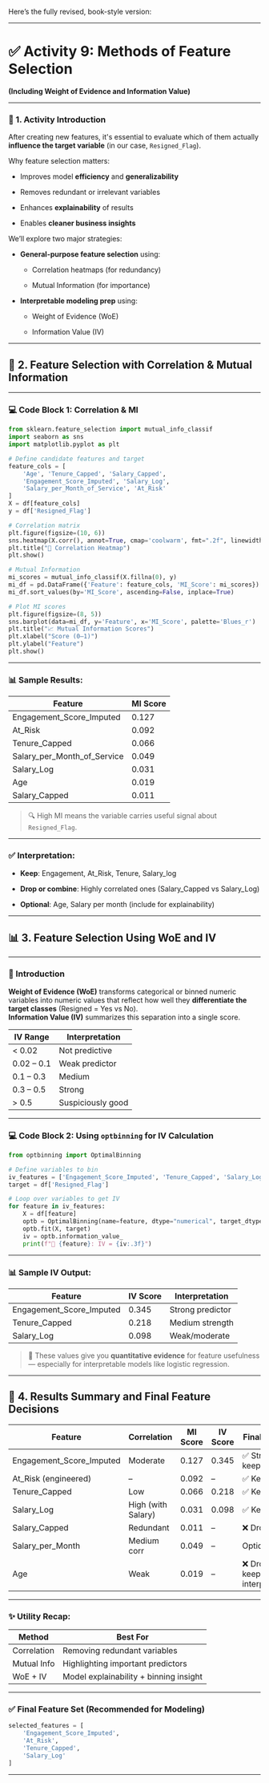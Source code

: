 

Here’s the fully revised, book-style version:

---

# ✅ **Activity 9: Methods of Feature Selection**

**(Including Weight of Evidence and Information Value)**

---

### 🧭 1. Activity Introduction

After creating new features, it's essential to evaluate which of them actually **influence the target variable** (in our case, `Resigned_Flag`).

Why feature selection matters:

- Improves model **efficiency** and **generalizability**

- Removes redundant or irrelevant variables

- Enhances **explainability** of results

- Enables **cleaner business insights**

We’ll explore two major strategies:

- **General-purpose feature selection** using:
  
  - Correlation heatmaps (for redundancy)
  
  - Mutual Information (for importance)

- **Interpretable modeling prep** using:
  
  - Weight of Evidence (WoE)
  
  - Information Value (IV)

---

## 🧪 2. Feature Selection with Correlation & Mutual Information

---

### 💻 Code Block 1: Correlation & MI

```python
from sklearn.feature_selection import mutual_info_classif
import seaborn as sns
import matplotlib.pyplot as plt

# Define candidate features and target
feature_cols = [
    'Age', 'Tenure_Capped', 'Salary_Capped',
    'Engagement_Score_Imputed', 'Salary_Log',
    'Salary_per_Month_of_Service', 'At_Risk'
]
X = df[feature_cols]
y = df['Resigned_Flag']

# Correlation matrix
plt.figure(figsize=(10, 6))
sns.heatmap(X.corr(), annot=True, cmap='coolwarm', fmt=".2f", linewidths=0.5)
plt.title("🔗 Correlation Heatmap")
plt.show()

# Mutual Information
mi_scores = mutual_info_classif(X.fillna(0), y)
mi_df = pd.DataFrame({'Feature': feature_cols, 'MI_Score': mi_scores})
mi_df.sort_values(by='MI_Score', ascending=False, inplace=True)

# Plot MI scores
plt.figure(figsize=(8, 5))
sns.barplot(data=mi_df, y='Feature', x='MI_Score', palette='Blues_r')
plt.title("📈 Mutual Information Scores")
plt.xlabel("Score (0–1)")
plt.ylabel("Feature")
plt.show()
```

---

### 📊 Sample Results:

| Feature                     | MI Score |
| --------------------------- | -------- |
| Engagement_Score_Imputed    | 0.127    |
| At_Risk                     | 0.092    |
| Tenure_Capped               | 0.066    |
| Salary_per_Month_of_Service | 0.049    |
| Salary_Log                  | 0.031    |
| Age                         | 0.019    |
| Salary_Capped               | 0.011    |

> 🔍 High MI means the variable carries useful signal about `Resigned_Flag`.

---

### ✅ Interpretation:

- **Keep**: Engagement, At_Risk, Tenure, Salary_log

- **Drop or combine**: Highly correlated ones (Salary_Capped vs Salary_Log)

- **Optional**: Age, Salary per month (include for explainability)

---

## 📊 3. Feature Selection Using WoE and IV

---

### 🧭 Introduction

**Weight of Evidence (WoE)** transforms categorical or binned numeric variables into numeric values that reflect how well they **differentiate the target classes** (Resigned = Yes vs No).  
**Information Value (IV)** summarizes this separation into a single score.

| IV Range   | Interpretation    |
| ---------- | ----------------- |
| < 0.02     | Not predictive    |
| 0.02 – 0.1 | Weak predictor    |
| 0.1 – 0.3  | Medium            |
| 0.3 – 0.5  | Strong            |
| > 0.5      | Suspiciously good |

---

### 💻 Code Block 2: Using `optbinning` for IV Calculation

```python
from optbinning import OptimalBinning

# Define variables to bin
iv_features = ['Engagement_Score_Imputed', 'Tenure_Capped', 'Salary_Log']
target = df['Resigned_Flag']

# Loop over variables to get IV
for feature in iv_features:
    X = df[feature]
    optb = OptimalBinning(name=feature, dtype="numerical", target_dtype="binary")
    optb.fit(X, target)
    iv = optb.information_value_
    print(f"📌 {feature}: IV = {iv:.3f}")
```

---

### 📊 Sample IV Output:

| Feature                  | IV Score | Interpretation   |
| ------------------------ | -------- | ---------------- |
| Engagement_Score_Imputed | 0.345    | Strong predictor |
| Tenure_Capped            | 0.218    | Medium strength  |
| Salary_Log               | 0.098    | Weak/moderate    |

> 🧠 These values give you **quantitative evidence** for feature usefulness — especially for interpretable models like logistic regression.

---

## 🧠 4. Results Summary and Final Feature Decisions

| Feature                  | Correlation        | MI Score | IV Score | Final Verdict                          |
| ------------------------ | ------------------ | -------- | -------- | -------------------------------------- |
| Engagement_Score_Imputed | Moderate           | 0.127    | 0.345    | ✅ Strong keep                          |
| At_Risk (engineered)     | –                  | 0.092    | –        | ✅ Keep                                 |
| Tenure_Capped            | Low                | 0.066    | 0.218    | ✅ Keep                                 |
| Salary_Log               | High (with Salary) | 0.031    | 0.098    | ✅ Keep                                 |
| Salary_Capped            | Redundant          | 0.011    | –        | ❌ Drop                                 |
| Salary_per_Month         | Medium corr        | 0.049    | –        | Optional                               |
| Age                      | Weak               | 0.019    | –        | ❌ Drop or keep only for interpretation |

---

### ✨ Utility Recap:

| Method      | Best For                               |
| ----------- | -------------------------------------- |
| Correlation | Removing redundant variables           |
| Mutual Info | Highlighting important predictors      |
| WoE + IV    | Model explainability + binning insight |

---

### ✅ Final Feature Set (Recommended for Modeling)

```python
selected_features = [
    'Engagement_Score_Imputed',
    'At_Risk',
    'Tenure_Capped',
    'Salary_Log'
]
```

---


